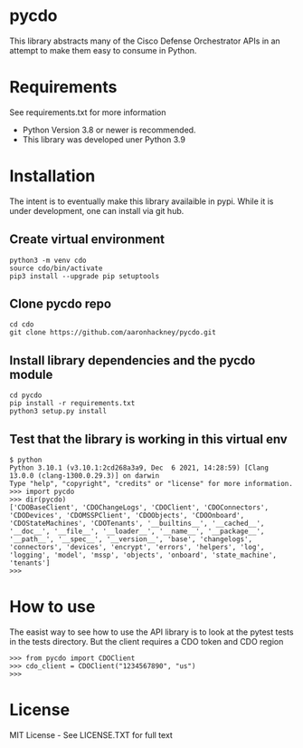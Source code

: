 # pycdo
This library abstracts many of the Cisco Defense Orchestrator APIs in an attempt to make them easy to consume in Python.

# Requirements
See requirements.txt for more information
- Python Version 3.8 or newer is recommended. 
- This library was developed uner Python 3.9 

# Installation
The intent is to eventually make this library availaible in pypi. While it is under development, one can install via git hub. 

## Create virtual environment
```
python3 -m venv cdo
source cdo/bin/activate
pip3 install --upgrade pip setuptools
```
## Clone pycdo repo
```
cd cdo
git clone https://github.com/aaronhackney/pycdo.git
```

## Install library dependencies and the pycdo module
```
cd pycdo
pip install -r requirements.txt
python3 setup.py install
```

## Test that the library is working in this virtual env
```
$ python
Python 3.10.1 (v3.10.1:2cd268a3a9, Dec  6 2021, 14:28:59) [Clang 13.0.0 (clang-1300.0.29.3)] on darwin
Type "help", "copyright", "credits" or "license" for more information.
>>> import pycdo
>>> dir(pycdo)
['CDOBaseClient', 'CDOChangeLogs', 'CDOClient', 'CDOConnectors', 'CDODevices', 'CDOMSSPClient', 'CDOObjects', 'CDOOnboard', 'CDOStateMachines', 'CDOTenants', '__builtins__', '__cached__', '__doc__', '__file__', '__loader__', '__name__', '__package__', '__path__', '__spec__', '__version__', 'base', 'changelogs', 'connectors', 'devices', 'encrypt', 'errors', 'helpers', 'log', 'logging', 'model', 'mssp', 'objects', 'onboard', 'state_machine', 'tenants']
>>>
```
# How to use
The easist way to see how to use the API library is to look at the pytest tests in the tests directory. But the client requires a CDO token and CDO region
```
>>> from pycdo import CDOClient
>>> cdo_client = CDOClient("1234567890", "us")
>>>
```
# License
MIT License - See LICENSE.TXT for full text  
